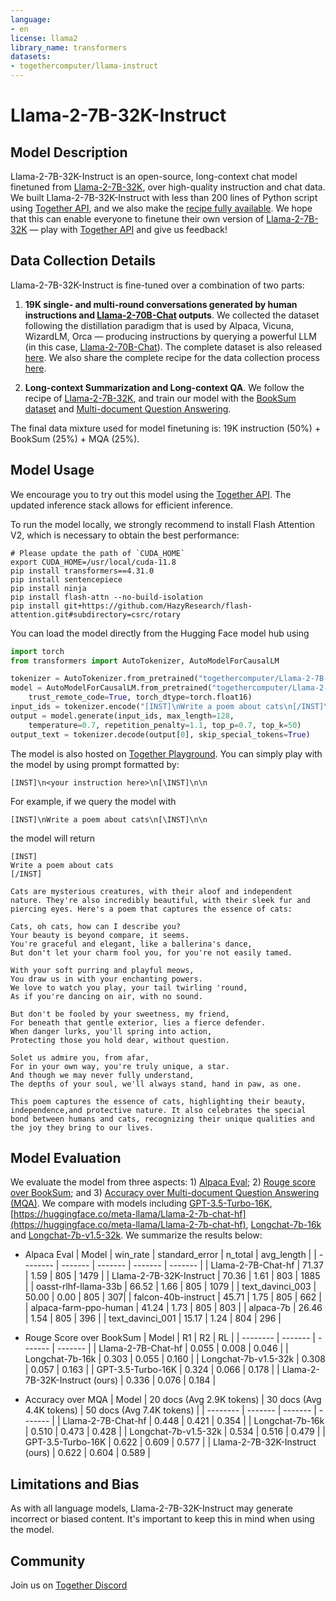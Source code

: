 ```yaml
---
language:
- en
license: llama2
library_name: transformers
datasets:
- togethercomputer/llama-instruct
---
```


# Llama-2-7B-32K-Instruct

## Model Description

Llama-2-7B-32K-Instruct is an open-source, long-context chat model finetuned from [Llama-2-7B-32K](https://huggingface.co/togethercomputer/Llama-2-7B-32K), over high-quality instruction and chat data.
We built Llama-2-7B-32K-Instruct with less than 200 lines of Python script using [Together API](https://together.ai/blog/api-announcement), and we also make the [recipe fully available](https://github.com/togethercomputer/Llama-2-7B-32K-Instruct).
We hope that this can enable everyone to finetune their own version of [Llama-2-7B-32K](https://huggingface.co/togethercomputer/Llama-2-7B-32K) — play with [Together API](https://together.ai/blog/api-announcement) and give us feedback! 

## Data Collection Details

Llama-2-7B-32K-Instruct is fine-tuned over a combination of two parts:
1. **19K single- and multi-round conversations generated by human instructions and [Llama-2-70B-Chat](https://huggingface.co/meta-llama/Llama-2-7b-chat-hf) outputs**.
   We collected the dataset following the distillation paradigm that is used by Alpaca, Vicuna, WizardLM, Orca — producing instructions by querying a powerful LLM (in this case, [Llama-2-70B-Chat](https://huggingface.co/meta-llama/Llama-2-7b-chat-hf)).
   The complete dataset is also released [here](https://huggingface.co/datasets/togethercomputer/llama-instruct).
   We also share the complete recipe for the data collection process [here](https://github.com/togethercomputer/Llama-2-7B-32K-Instruct).
   
2. **Long-context Summarization and Long-context QA**.
   We follow the recipe of [Llama-2-7B-32K](https://together.ai/blog/Llama-2-7B-32K), and train our model with the [BookSum dataset](https://huggingface.co/datasets/togethercomputer/Long-Data-Collections) and [Multi-document Question Answering](https://arxiv.org/abs/2307.03172).

The final data mixture used for model finetuning is: 19K instruction (50%) + BookSum (25%) + MQA (25%).

## Model Usage

We encourage you to try out this model using the [Together API](https://together.ai/blog/api-announcement). The updated inference stack allows for efficient inference.

To run the model locally, we strongly recommend to install Flash Attention V2, which is necessary to obtain the best performance:
```
# Please update the path of `CUDA_HOME`
export CUDA_HOME=/usr/local/cuda-11.8
pip install transformers==4.31.0
pip install sentencepiece
pip install ninja
pip install flash-attn --no-build-isolation
pip install git+https://github.com/HazyResearch/flash-attention.git#subdirectory=csrc/rotary
```
You can load the model directly from the Hugging Face model hub using
```python
import torch
from transformers import AutoTokenizer, AutoModelForCausalLM

tokenizer = AutoTokenizer.from_pretrained("togethercomputer/Llama-2-7B-32K-Instruct")
model = AutoModelForCausalLM.from_pretrained("togethercomputer/Llama-2-7B-32K-Instruct",
    trust_remote_code=True, torch_dtype=torch.float16)
input_ids = tokenizer.encode("[INST]\nWrite a poem about cats\n[/INST]\n\n", return_tensors="pt")
output = model.generate(input_ids, max_length=128,
    temperature=0.7, repetition_penalty=1.1, top_p=0.7, top_k=50)
output_text = tokenizer.decode(output[0], skip_special_tokens=True)
```

The model is also hosted on [Together Playground](https://api.together.xyz/playground). You can simply play with the model by using prompt formatted by:

```
[INST]\n<your instruction here>\n[\INST]\n\n
```

For example, if we query the model with 

```
[INST]\nWrite a poem about cats\n[\INST]\n\n
```

the model will return
```
[INST]
Write a poem about cats
[/INST]

Cats are mysterious creatures, with their aloof and independent nature. They're also incredibly beautiful, with their sleek fur and piercing eyes. Here's a poem that captures the essence of cats:

Cats, oh cats, how can I describe you?
Your beauty is beyond compare, it seems.
You're graceful and elegant, like a ballerina's dance,
But don't let your charm fool you, for you're not easily tamed.

With your soft purring and playful meows,
You draw us in with your enchanting powers.
We love to watch you play, your tail twirling 'round,
As if you're dancing on air, with no sound.

But don't be fooled by your sweetness, my friend,
For beneath that gentle exterior, lies a fierce defender.
When danger lurks, you'll spring into action,
Protecting those you hold dear, without question.

Solet us admire you, from afar,
For in your own way, you're truly unique, a star.
And though we may never fully understand,
The depths of your soul, we'll always stand, hand in paw, as one.

This poem captures the essence of cats, highlighting their beauty, independence,and protective nature. It also celebrates the special bond between humans and cats, recognizing their unique qualities and the joy they bring to our lives.
```

## Model Evaluation

We evaluate the model from three aspects: 1) [Alpaca Eval](https://tatsu-lab.github.io/alpaca_eval/);
2) [Rouge score over BookSum](https://together.ai/blog/Llama-2-7B-32K); and
3) [Accuracy over Multi-document Question Answering (MQA)](https://together.ai/blog/Llama-2-7B-32K). 
We compare with models including 
[GPT-3.5-Turbo-16K](https://platform.openai.com/docs/models/gpt-3-5),
[https://huggingface.co/meta-llama/Llama-2-7b-chat-hf](https://huggingface.co/meta-llama/Llama-2-7b-chat-hf),
[Longchat-7b-16k](https://huggingface.co/lmsys/longchat-7b-16k)
and [Longchat-7b-v1.5-32k](https://huggingface.co/lmsys/longchat-7b-v1.5-32k).
We summarize the results below:

* Alpaca Eval
| Model | win_rate | standard_error | n_total | avg_length |
| -------- | ------- | ------- | ------- | ------- |
| Llama-2-7B-Chat-hf | 71.37 | 1.59 | 805 | 1479 |
| Llama-2-7B-32K-Instruct | 70.36 | 1.61 | 803 | 1885 |
| oasst-rlhf-llama-33b | 66.52 | 1.66 | 805 | 1079 |
| text_davinci_003 | 50.00 | 0.00 | 805 | 307|
| falcon-40b-instruct | 45.71 | 1.75 | 805 | 662 |
| alpaca-farm-ppo-human | 41.24 | 1.73 | 805 | 803 |
| alpaca-7b | 26.46 | 1.54 | 805 | 396 |
| text_davinci_001 | 15.17 | 1.24 | 804 | 296 |

* Rouge Score over BookSum
| Model | R1 | R2 | RL |
| -------- | ------- | ------- | ------- |
| Llama-2-7B-Chat-hf | 0.055 | 0.008 | 0.046 |
| Longchat-7b-16k | 0.303 | 0.055 | 0.160 |
| Longchat-7b-v1.5-32k | 0.308 | 0.057 | 0.163 |
| GPT-3.5-Turbo-16K | 0.324 | 0.066 | 0.178 |
| Llama-2-7B-32K-Instruct (ours) | 0.336 | 0.076 | 0.184 |

* Accuracy over MQA
| Model | 20 docs (Avg 2.9K tokens) | 30 docs (Avg 4.4K tokens) | 50 docs (Avg 7.4K tokens) |
| -------- | ------- | ------- | ------- |
| Llama-2-7B-Chat-hf | 0.448 | 0.421 | 0.354 |
| Longchat-7b-16k | 0.510 | 0.473 | 0.428 |
| Longchat-7b-v1.5-32k | 0.534 | 0.516 | 0.479 |
| GPT-3.5-Turbo-16K | 0.622 | 0.609 | 0.577 |
| Llama-2-7B-32K-Instruct (ours) | 0.622 | 0.604 | 0.589 |

## Limitations and Bias

As with all language models, Llama-2-7B-32K-Instruct may generate incorrect or biased content. It's important to keep this in mind when using the model.

## Community

Join us on [Together Discord](https://discord.gg/6ZVDU8tTD4)